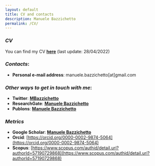 ```yaml
---
layout: default
title: CV and contacts
description: Manuele Bazzichetto
permalink: /CV/
---
```


### _CV_

You can find my CV [**here**](https://github.com/ManueleBazzichetto/pers-website/tree/main/CVfolder/ManueleBazzichettoCV.pdf) (last update: 28/04/2022)

### _Contacts_:

- **Personal e-mail address**: manuele.bazzichetto[at]gmail.com

### _Other ways to get in touch with me_:

- **Twitter**: [**MBazzichetto**](https://twitter.com/MBazzichetto)
- **ResearchGate**: [**Manuele Bazzichetto**](https://www.researchgate.net/search/publication?q=manuele%2Bbazzichetto)
- **Publons**: [**Manuele Bazzichetto**](https://publons.com/researcher/1663283/manuele-bazzichetto/)

### _Metrics_

- **Google Scholar**: [**Manuele Bazzichetto**](https://scholar.google.it/citations?user=RysWTycAAAAJ&hl=it&oi=ao)
- **Orcid**: [https://orcid.org/0000-0002-9874-5064](https://orcid.org/0000-0002-9874-5064)
- **Scopus**: [https://www.scopus.com/authid/detail.uri?authorId=57190729868](https://www.scopus.com/authid/detail.uri?authorId=57190729868) 
